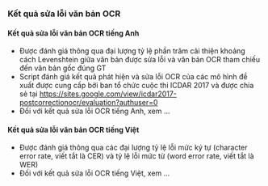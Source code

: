 ### Kết quả sửa lỗi văn bản OCR

#### Kết quả sửa lỗi văn bản OCR tiếng Anh
- Được đánh giá thông qua đại lượng tỷ lệ phần trăm cải thiện khoảng cách Levenshtein giữa văn bản được sửa lỗi và văn bản OCR tham chiếu đến văn bản gốc đúng GT
- Script đánh giá kết quả phát hiện và sửa lỗi OCR của các mô hình đề xuất được cung cấp bởi ban tổ chức cuộc thi ICDAR 2017 và được chia sẻ tại https://sites.google.com/view/icdar2017-postcorrectionocr/evaluation?authuser=0
- Đối với kết quả sửa lỗi OCR tiếng Anh, xem ...

#### Kết quả sửa lỗi văn bản OCR tiếng Việt
- Được đánh giá thông qua các đại lượng tỷ lệ lỗi mức ký tự (character error rate, viết tắt là CER) và tỷ lệ lỗi mức từ (word error rate, viết tắt là WER)
- Đối với kết quả sửa lỗi OCR tiếng Việt, xem ...
